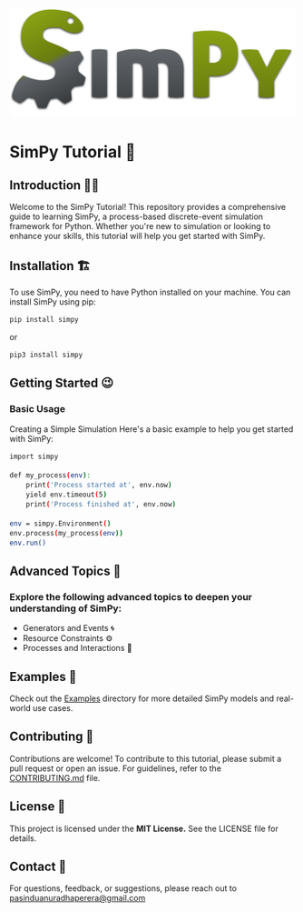 ![SimPy Logo](SimPy_logo.svg.png) 
# SimPy Tutorial 🐍

## Introduction 👨‍🏫

Welcome to the SimPy Tutorial! This repository provides a comprehensive guide to learning SimPy, a process-based discrete-event simulation framework for Python. Whether you're new to simulation or looking to enhance your skills, this tutorial will help you get started with SimPy.

## Installation 🏗️

To use SimPy, you need to have Python installed on your machine. You can install SimPy using pip:

```bash
pip install simpy
```
or
```bash
pip3 install simpy
```

## Getting Started 😉
### Basic Usage 
Creating a Simple Simulation
Here's a basic example to help you get started with SimPy:
```bash
import simpy

def my_process(env):
    print('Process started at', env.now)
    yield env.timeout(5)
    print('Process finished at', env.now)

env = simpy.Environment()
env.process(my_process(env))
env.run()
```
## Advanced Topics 🤠

### Explore the following advanced topics to deepen your understanding of SimPy:
-  Generators and Events 🌀
-  Resource Constraints ⚙️
-  Processes and Interactions 🔄

## Examples 🤔
Check out the [Examples](examples/) directory for more detailed SimPy models and real-world use cases.

## Contributing 🤗
Contributions are welcome! To contribute to this tutorial, please submit a pull request or open an issue. For guidelines, refer to the [CONTRIBUTING.md](CONTRIBUTION.md) file.
               
## License 🪪
This project is licensed under the **MIT License.** See the LICENSE file for details.

## Contact 📧
For questions, feedback, or suggestions, please reach out to pasinduanuradhaperera@gmail.com

